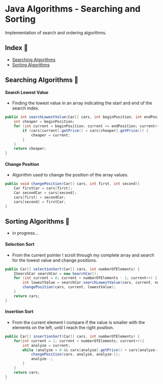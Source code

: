 # Java Algorithms - Searching and Sorting

Implementation of search and ordering algorithms.

## Index :pushpin:

- [Searching Algorithms](#searching)
- [Sorting Algorithms](#sorting)

## Searching Algorithms <a name="searching"></a>:mag_right:

#### Search Lowest Value

- Finding the lowest value in an array indicating the start and end of the search index.

```java
public int searchLowestValue(Car[] cars, int beginPosition, int endPosition) {
	int cheaper = beginPosition;
	for (int current = beginPosition; current <= endPosition; current++) {
		if (cars[current].getPrice() < cars[cheaper].getPrice()) {
			cheaper = current;
		}
	}
	return cheaper;
}
```

#### Change Position

- Algorithm used to change the position of the array values.

```java
public void changePosition(Car[] cars, int first, int second){
	Car firstCar = cars[first];
	Car secondCar = cars[second];
	cars[first] = secondCar;
	cars[second] = firstCar;
}
```

## Sorting Algorithms <a name="sorting"></a>:1234:

- in progress...

#### Selection Sort

- From the current pointer I scroll through my complete array and search for the lowest value and change positions.

```java
public Car[] selectionSort(Car[] cars, int numberOfElements) {
	ISearchCar searchCar = new SearchCar();
	for (int current = 0; current < numberOfElements - 1; current++) {
		int lowestValue = searchCar.searchLowestValue(cars, current, numberOfElements - 1);
		changePosition(cars, current, lowestValue);
	}
	return cars;
}
```

#### Insertion Sort

- From the current element I compare if the value is smaller with the elements on the left, until I reach the right position.

```java
public Car[] insertionSort(Car[] cars, int numberOfElements) {
	for(int current = 1; current < numberOfElements; current++){
		int analyze = current;
		while (analyze > 0 && cars[analyze].getPrice() < cars[analyze-1].getPrice()){
			changePosition(cars, analyze, analyze-1);
			analyze--;
		}
	}
	return cars;
}
```
